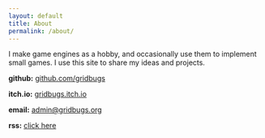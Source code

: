```yaml
---
layout: default
title: About
permalink: /about/
---
```


I make game engines as a hobby, and occasionally use them to implement small games.
I use this site to share my ideas and projects.

**github:** [github.com/gridbugs](https://github.com/gridbugs)

**itch.io:** [gridbugs.itch.io](https://gridbugs.itch.io)

**email:** [admin@gridbugs.org](mailto:admin@gridbugs.org)

**rss:** [click here](/feed.xml)
